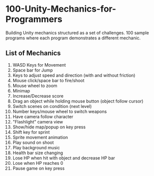 # 100-Unity-Mechanics-for-Programmers
Building Unity mechanics structured as a set of challenges. 100 sample programs where each program demonstrates a different mechanic.

## List of Mechanics
1. WASD Keys for Movement
2. Space bar for Jump
3. Keys to adjust speed and direction (with and without friction)
4. Mouse click/space bar to fire/shoot
5. Mouse wheel to zoom
6. Minimap
7. Increase/Decrease score
8. Drag an object while holding mouse button (object follow cursor)
9. Switch scenes on condition (next level)
10. Number keys/mouse wheel to switch weapons
11. Have camera follow character
12. "Flashlight" camera view
13. Show/hide map/popup on key press
14. Shift key for sprint
15. Sprite movement animation
16. Play sound on shoot
17. Play background music
18. Health bar size changing
19. Lose HP when hit with object and decrease HP bar
20. Lose when HP reaches 0
21. Pause game on key press
